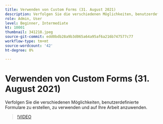 ```yaml
---
title: Verwenden von Custom Forms (31. August 2021)
description: Verfolgen Sie die verschiedenen Möglichkeiten, benutzerdefinierte Formulare zu erstellen, zu verwenden und auf Ihre Arbeit anzuwenden.
role: Admin, User
level: Beginner, Intermediate
kt: 10001
thumbnail: 341218.jpeg
source-git-commit: edd0bdb28a9b3d065a64a95af6a216b747577c77
workflow-type: tm+mt
source-wordcount: '42'
ht-degree: 0%

---
```


# Verwenden von Custom Forms (31. August 2021)

Verfolgen Sie die verschiedenen Möglichkeiten, benutzerdefinierte Formulare zu erstellen, zu verwenden und auf Ihre Arbeit anzuwenden.

>[!VIDEO](https://video.tv.adobe.com/v/341218/?quality=12&learn=on)
